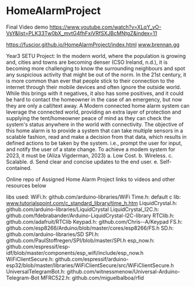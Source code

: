 # HomeAlarmProject
Final Video demo
https://www.youtube.com/watch?v=XLqY_yO-VsY&list=PLK33Tw0bX_mvtG4fhFxiVRfSXJBcMNtgZ&index=11

https://fuscior.github.io/HomeAlarmProject/index.html
www.brennan.gg

Year3 SETU Project:
In the modern world, where the population is growing and, cities and towns are becoming denser (CSO Ireland, n.d.), it is becoming more challenging to know the surrounding neighbours and spot any suspicious activity that might be out of the norm. In the 21st century, it is more common than ever that people stick to their connection to the internet through their mobile devices and often ignore the outside world.
While this brings with it negatives, it also has some positives, and it could be hard to contact the homeowner in the case of an emergency, but now they are only a call/text away. A Modern connected home alarm system can leverage the connected world, providing an extra layer of protection and supplying the tent/homeowner peace of mind as they can check the system's status anywhere in the world with connectivity.
The objective of this home alarm is to provide a system that can take multiple sensors in a scalable fashion, read and make a decision from that data, which results in defined actions to be taken by the system. i.e., prompt the user for input, and notify the user of a state change.
To achieve a modem system for 2023, it must be (Aliza Vigderman, 2023)
a.	Low Cost.
b.	Wireless.
c.	Scalable.
d.	Send clear and concise updates to the end user.
e.	Self-contained.





Online repo of Assigned Home Alarm Project
links to videos and other resources below

libs used:
WiFi.h: github.com/arduino-libraries/WiFi
Time.h: default c lib: www.tutorialspoint.com/c_standard_library/time_h.htm
LiquidCrystal.h: github.com/arduino-libraries/LiquidCrystal
LiquidCrystal_I2C.h: github.com/fdebrabander/Arduino-LiquidCrystal-I2C-library
RTClib.h: github.com/adafruit/RTClib
Keypad.h: github.com/Chris--A/Keypad
FS.h: github.com/esp8266/Arduino/blob/master/cores/esp8266/FS.h 
SD.h: github.com/arduino-libraries/SD
SPI.h: github.com/PaulStoffregen/SPI/blob/master/SPI.h
esp_now.h: github.com/espressif/esp-idf/blob/master/components/esp_wifi/include/esp_now.h
WiFiClientSecure.h: github.com/espressif/arduino-esp32/blob/master/libraries/WiFiClientSecure/src/WiFiClientSecure.h
UniversalTelegramBot.h: github.com/witnessmenow/Universal-Arduino-Telegram-Bot
MFRC522.h: github.com/miguelbalboa/rfid
